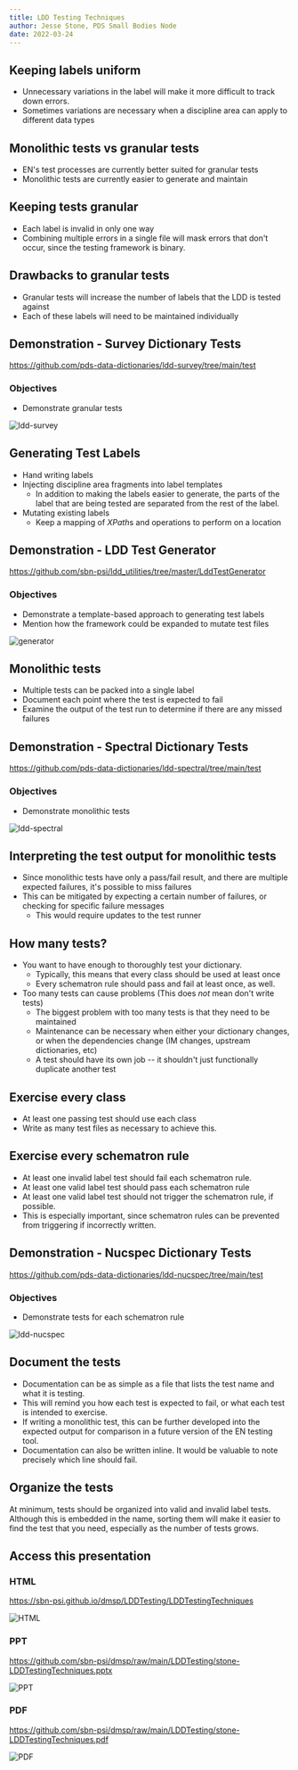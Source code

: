 ```yaml
---
title: LDD Testing Techniques
author: Jesse Stone, PDS Small Bodies Node
date: 2022-03-24
---
```


## Keeping labels uniform

* Unnecessary variations in the label will make it more difficult to track down errors.
* Sometimes variations are necessary when a discipline area can apply to different data types

## Monolithic tests vs granular tests

* EN's test processes are currently better suited for granular tests
* Monolithic tests are currently easier to generate and maintain

## Keeping tests granular

* Each label is invalid in only one way
* Combining multiple errors in a single file will mask errors that don't occur, since the testing framework is binary.

## Drawbacks to granular tests

* Granular tests will increase the number of labels that the LDD is tested against
* Each of these labels will need to be maintained individually

## Demonstration - Survey Dictionary Tests

<https://github.com/pds-data-dictionaries/ldd-survey/tree/main/test>


### Objectives

* Demonstrate granular tests

![ldd-survey](images/common/ldd-survey.png)

## Generating Test Labels

* Hand writing labels
* Injecting discipline area fragments into label templates
    * In addition to making the labels easier to generate, the parts of the label that are being tested are separated from the rest of the label.
* Mutating existing labels
    * Keep a mapping of *XPath*s and operations to perform on a location

## Demonstration - LDD Test Generator

<https://github.com/sbn-psi/ldd_utilities/tree/master/LddTestGenerator>

### Objectives

* Demonstrate a template-based approach to generating test labels
* Mention how the framework could be expanded to mutate test files

![generator](images/common/generator.png)


## Monolithic tests

* Multiple tests can be packed into a single label
* Document each point where the test is expected to fail
* Examine the output of the test run to determine if there are any missed failures

## Demonstration - Spectral Dictionary Tests

<https://github.com/pds-data-dictionaries/ldd-spectral/tree/main/test>

### Objectives

* Demonstrate monolithic tests

![ldd-spectral](images/common/ldd-spectral.png)

## Interpreting the test output for monolithic tests

* Since monolithic tests have only a pass/fail result, and there are multiple expected failures, it's possible to miss failures
* This can be mitigated by expecting a certain number of failures, or checking for specific failure messages
    * This would require updates to the test runner

## How many tests?

* You want to have enough to thoroughly test your dictionary.
  * Typically, this means that every class should be used at least once
  * Every schematron rule should pass and fail at least once, as well.
* Too many tests can cause problems (This does *not* mean don't write tests)
  * The biggest problem with too many tests is that they need to be maintained
  * Maintenance can be necessary when either your dictionary changes, or when the dependencies change (IM changes, upstream dictionaries, etc)
  * A test should have its own job -- it shouldn't just functionally duplicate another test

## Exercise every class

* At least one passing test should use each class
* Write as many test files as necessary to achieve this.

## Exercise every schematron rule

* At least one invalid label test should fail each schematron rule.
* At least one valid label test should pass each schematron rule
* At least one valid label test should not trigger the schematron rule, if possible.
* This is especially important, since schematron rules can be prevented from triggering if incorrectly written.

## Demonstration - Nucspec Dictionary Tests

<https://github.com/pds-data-dictionaries/ldd-nucspec/tree/main/test>

### Objectives

* Demonstrate tests for each schematron rule

![ldd-nucspec](images/common/ldd-nucspec.png)

## Document the tests

* Documentation can be as simple as a file that lists the test name and what it is testing.
* This will remind you how each test is expected to fail, or what each test is intended to exercise.
* If writing a monolithic test, this can be further developed into the expected output for comparison in a future version of the EN testing tool.
* Documentation can also be written inline. It would be valuable to note precisely which line should fail.

## Organize the tests

At minimum, tests should be organized into valid and invalid label tests. Although this is embedded in the name, sorting them will make it easier to find the test that you need,
especially as the number of tests grows.



## Access this presentation

### HTML

<https://sbn-psi.github.io/dmsp/LDDTesting/LDDTestingTechniques>

![HTML](images/techniques/page.png)

### PPT

<https://github.com/sbn-psi/dmsp/raw/main/LDDTesting/stone-LDDTestingTechniques.pptx>

![PPT](images/techniques/presentation.png)

### PDF

<https://github.com/sbn-psi/dmsp/raw/main/LDDTesting/stone-LDDTestingTechniques.pdf>

![PDF](images/techniques/pdf.png)
